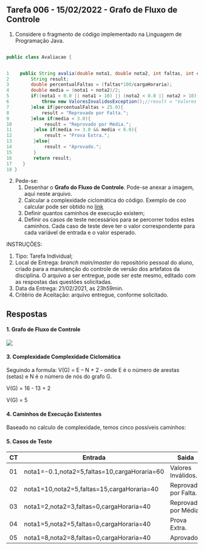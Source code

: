 ## Tarefa 006 - 15/02/2022 - Grafo de Fluxo de Controle

1. Considere o fragmento de código implementado na Linguagem de Programação Java.

~~~java

public class Avaliacao {


1    public String avalia(double nota1, double nota2, int faltas, int cargaHoraria) throws ValoresInvalidosException{
2        String result;
3        double percentualFaltas = (faltas*100/cargaHoraria);
4        double media = (nota1 + nota2)/2;
5        if((nota1 < 0.0 || nota1 > 10) || (nota2 < 0.0 || nota2 > 10) || (faltas < 0 || faltas > cargaHoraria) || cargaHoraria < 0){
6            throw new ValoresInvalidosException();//result = "Valores Inválidos.";
7        }else if(percentualFaltas > 25.0){
8            result = "Reprovado por Falta.";
9        }else if(media < 3.0){
10            result = "Reprovado por Média.";
11        }else if(media >= 3.0 && media < 6.0){
12            result = "Prova Extra.";
13        }else{
14            result = "Aprovado.";
15        }
16        return result;
17    }
18 }
~~~

2. Pede-se:
   1. Desenhar o **Grafo do Fluxo de Controle**. Pode-se anexar a imagem, aqui neste arquivo.
   2. Calcular a complexidade ciclomática do código. Exemplo de coo calcular pode ser obtido no [link](https://www.treinaweb.com.br/blog/complexidade-ciclomatica-analise-estatica-e-refatoracao)
   3. Definir quantos caminhos de execução existem;
   4. Definir os casos de teste necessários para se percorrer todos estes caminhos. Cada caso de teste deve ter o valor correspondente para cada variável de entrada e o valor esperado.

INSTRUÇÕES:
1. Tipo: Tarefa Individual;
2. Local de Entrega: _branch main/master_ do repositório pessoal do aluno, criado para a manutenção do controle de versão dos artefatos da disciplina. O arquivo a ser entregue, pode ser este mesmo, editado com as respostas das questões solicitadas.
3. Data da Entrega: 21/02/2021, as 23h59min.
4. Critério de Aceitação: arquivo entregue, conforme solicitado.


## Respostas

#### 1. Grafo de Fluxo de Controle

![](https://i.imgur.com/bbPESSI.png)

#### 3. Complexidade Complexidade Ciclomática

Seguindo a formula:
V(G) = E – N + 2 - onde E é o número de arestas (setas) e N é o número de nós do grafo G.

V(G) = 16 - 13 + 2

V(G) = 5
#### 4. Caminhos de Execução Existentes

Baseado no calculo de complexidade, temos cinco possíveis caminhos:

#### 5. Casos de Teste


| CT| Entrada | Saida |
| -------- | -------- | -------- |
|   01   | nota1=-0.1,nota2=5,faltas=10,cargaHoraria=60|   Valores Inválidos.   |
|   02   |  nota1=10,nota2=5,faltas=15,cargaHoraria=40    |  Reprovado por Falta.    |
|   03   |  nota1=2,nota2=3,faltas=0,cargaHoraria=40    |  Reprovado por Média.     |      |
|   04   |    nota1=5,nota2=5,faltas=0,cargaHoraria=40     |  Prova Extra.    |
|   05   |   nota1=8,nota2=8,faltas=0,cargaHoraria=40    |   Aprovado.|
